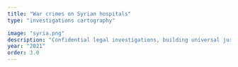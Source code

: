 ```yaml
---
title: "War crimes on Syrian hospitals"
type: "investigations cartography"

image: "syria.png"
description: "Confidential legal investigations, building universal jurisdiction cases"
year: "2021"
order: 3.0
---
```

